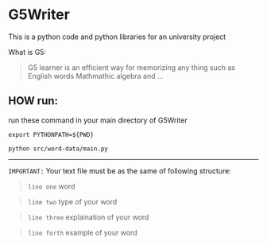 # G5Writer
This is a python code and python libraries for an university  project

What is G5:
>G5 learner is an efficient way for memorizing any thing such as English words Mathmathic algebra and ...

## HOW run:
run these command in your main directory of G5Writer

```
export PYTHONPATH=${PWD}
```
        

```
python src/word-data/main.py
```
***

`IMPORTANT:`
Your text file must be as the same of following structure:
>`line one` word

>`line two` type of your word

>`line three` explaination of your word

>`line forth` example of your word
